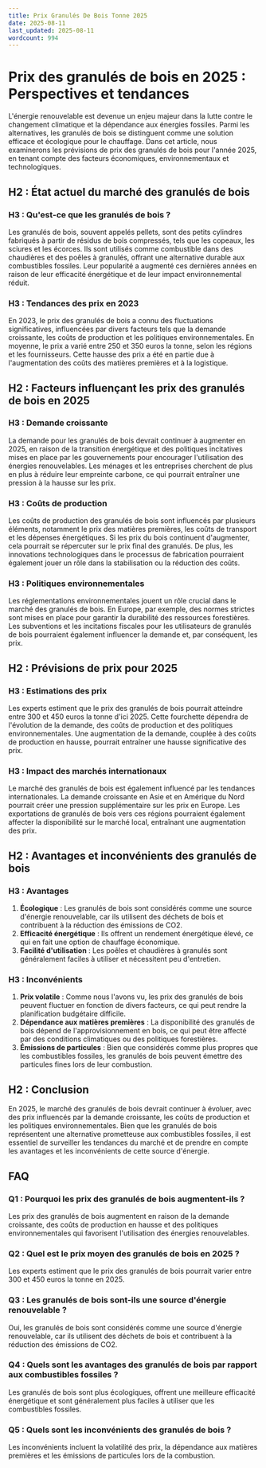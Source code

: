 ```yaml
---
title: Prix Granulés De Bois Tonne 2025
date: 2025-08-11
last_updated: 2025-08-11
wordcount: 994
---
```


# Prix des granulés de bois en 2025 : Perspectives et tendances

L'énergie renouvelable est devenue un enjeu majeur dans la lutte contre le changement climatique et la dépendance aux énergies fossiles. Parmi les alternatives, les granulés de bois se distinguent comme une solution efficace et écologique pour le chauffage. Dans cet article, nous examinerons les prévisions de prix des granulés de bois pour l'année 2025, en tenant compte des facteurs économiques, environnementaux et technologiques.

## H2 : État actuel du marché des granulés de bois

### H3 : Qu'est-ce que les granulés de bois ?

Les granulés de bois, souvent appelés pellets, sont des petits cylindres fabriqués à partir de résidus de bois compressés, tels que les copeaux, les sciures et les écorces. Ils sont utilisés comme combustible dans des chaudières et des poêles à granulés, offrant une alternative durable aux combustibles fossiles. Leur popularité a augmenté ces dernières années en raison de leur efficacité énergétique et de leur impact environnemental réduit.

### H3 : Tendances des prix en 2023

En 2023, le prix des granulés de bois a connu des fluctuations significatives, influencées par divers facteurs tels que la demande croissante, les coûts de production et les politiques environnementales. En moyenne, le prix a varié entre 250 et 350 euros la tonne, selon les régions et les fournisseurs. Cette hausse des prix a été en partie due à l'augmentation des coûts des matières premières et à la logistique.

## H2 : Facteurs influençant les prix des granulés de bois en 2025

### H3 : Demande croissante

La demande pour les granulés de bois devrait continuer à augmenter en 2025, en raison de la transition énergétique et des politiques incitatives mises en place par les gouvernements pour encourager l'utilisation des énergies renouvelables. Les ménages et les entreprises cherchent de plus en plus à réduire leur empreinte carbone, ce qui pourrait entraîner une pression à la hausse sur les prix.

### H3 : Coûts de production

Les coûts de production des granulés de bois sont influencés par plusieurs éléments, notamment le prix des matières premières, les coûts de transport et les dépenses énergétiques. Si les prix du bois continuent d'augmenter, cela pourrait se répercuter sur le prix final des granulés. De plus, les innovations technologiques dans le processus de fabrication pourraient également jouer un rôle dans la stabilisation ou la réduction des coûts.

### H3 : Politiques environnementales

Les réglementations environnementales jouent un rôle crucial dans le marché des granulés de bois. En Europe, par exemple, des normes strictes sont mises en place pour garantir la durabilité des ressources forestières. Les subventions et les incitations fiscales pour les utilisateurs de granulés de bois pourraient également influencer la demande et, par conséquent, les prix.

## H2 : Prévisions de prix pour 2025

### H3 : Estimations des prix

Les experts estiment que le prix des granulés de bois pourrait atteindre entre 300 et 450 euros la tonne d'ici 2025. Cette fourchette dépendra de l'évolution de la demande, des coûts de production et des politiques environnementales. Une augmentation de la demande, couplée à des coûts de production en hausse, pourrait entraîner une hausse significative des prix.

### H3 : Impact des marchés internationaux

Le marché des granulés de bois est également influencé par les tendances internationales. La demande croissante en Asie et en Amérique du Nord pourrait créer une pression supplémentaire sur les prix en Europe. Les exportations de granulés de bois vers ces régions pourraient également affecter la disponibilité sur le marché local, entraînant une augmentation des prix.

## H2 : Avantages et inconvénients des granulés de bois

### H3 : Avantages

1. **Écologique** : Les granulés de bois sont considérés comme une source d'énergie renouvelable, car ils utilisent des déchets de bois et contribuent à la réduction des émissions de CO2.
2. **Efficacité énergétique** : Ils offrent un rendement énergétique élevé, ce qui en fait une option de chauffage économique.
3. **Facilité d'utilisation** : Les poêles et chaudières à granulés sont généralement faciles à utiliser et nécessitent peu d'entretien.

### H3 : Inconvénients

1. **Prix volatile** : Comme nous l'avons vu, les prix des granulés de bois peuvent fluctuer en fonction de divers facteurs, ce qui peut rendre la planification budgétaire difficile.
2. **Dépendance aux matières premières** : La disponibilité des granulés de bois dépend de l'approvisionnement en bois, ce qui peut être affecté par des conditions climatiques ou des politiques forestières.
3. **Émissions de particules** : Bien que considérés comme plus propres que les combustibles fossiles, les granulés de bois peuvent émettre des particules fines lors de leur combustion.

## H2 : Conclusion

En 2025, le marché des granulés de bois devrait continuer à évoluer, avec des prix influencés par la demande croissante, les coûts de production et les politiques environnementales. Bien que les granulés de bois représentent une alternative prometteuse aux combustibles fossiles, il est essentiel de surveiller les tendances du marché et de prendre en compte les avantages et les inconvénients de cette source d'énergie.

## FAQ

### Q1 : Pourquoi les prix des granulés de bois augmentent-ils ?

Les prix des granulés de bois augmentent en raison de la demande croissante, des coûts de production en hausse et des politiques environnementales qui favorisent l'utilisation des énergies renouvelables.

### Q2 : Quel est le prix moyen des granulés de bois en 2025 ?

Les experts estiment que le prix des granulés de bois pourrait varier entre 300 et 450 euros la tonne en 2025.

### Q3 : Les granulés de bois sont-ils une source d'énergie renouvelable ?

Oui, les granulés de bois sont considérés comme une source d'énergie renouvelable, car ils utilisent des déchets de bois et contribuent à la réduction des émissions de CO2.

### Q4 : Quels sont les avantages des granulés de bois par rapport aux combustibles fossiles ?

Les granulés de bois sont plus écologiques, offrent une meilleure efficacité énergétique et sont généralement plus faciles à utiliser que les combustibles fossiles.

### Q5 : Quels sont les inconvénients des granulés de bois ?

Les inconvénients incluent la volatilité des prix, la dépendance aux matières premières et les émissions de particules lors de la combustion.